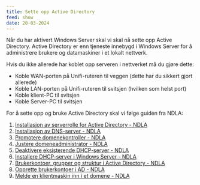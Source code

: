 ```yaml
---
title: Sette opp Active Directory
feed: show
date: 20-03-2024
---
```


Når du har aktivert Windows Server skal vi skal nå sette opp Active Directory. Active Directory er enn tjeneste innebygd i Windows Server for å administrere brukere og datamaskiner i et lokalt nettverk.

Hvis du ikke allerede har koblet opp serveren i nettverket må du gjøre dette:
- Koble WAN-porten på Unifi-ruteren til veggen (dette har du sikkert gjort allerede)
- Koble LAN-porten på Unifi-ruteren til svitsjen (hvilken som helst port)
- Koble klient-PC til svitsjen
- Koble Server-PC til svitsjen

For å sette opp og bruke Active Directory skal vi følge guiden fra NDLA:

1. [Installasjon av serverrolle for Active Directory - NDLA](https://ndla.no/nb/subject:26f1cd12-4242-486d-be22-75c3750a52a2/topic:7536e62a-255c-4f00-97d0-efc0afbe66d9/topic:6f7ab395-cd98-496e-b689-75b9d2bcdd5c/resource:c24b098e-ddab-47de-99bb-2c963a30e12a/15076)
2. [Installasjon av DNS-server - NDLA](https://ndla.no/nb/subject:26f1cd12-4242-486d-be22-75c3750a52a2/topic:7536e62a-255c-4f00-97d0-efc0afbe66d9/topic:6f7ab395-cd98-496e-b689-75b9d2bcdd5c/resource:c24b098e-ddab-47de-99bb-2c963a30e12a/15077)
3. [Promotere domenekontroller - NDLA](https://ndla.no/nb/subject:26f1cd12-4242-486d-be22-75c3750a52a2/topic:7536e62a-255c-4f00-97d0-efc0afbe66d9/topic:6f7ab395-cd98-496e-b689-75b9d2bcdd5c/resource:c24b098e-ddab-47de-99bb-2c963a30e12a/15078)
4. [Justere domeneadministrator - NDLA](https://ndla.no/nb/subject:26f1cd12-4242-486d-be22-75c3750a52a2/topic:7536e62a-255c-4f00-97d0-efc0afbe66d9/topic:6f7ab395-cd98-496e-b689-75b9d2bcdd5c/resource:c24b098e-ddab-47de-99bb-2c963a30e12a/15079)
5. [Deaktivere eksisterende DHCP-server - NDLA](https://ndla.no/nb/subject:26f1cd12-4242-486d-be22-75c3750a52a2/topic:7536e62a-255c-4f00-97d0-efc0afbe66d9/topic:6f7ab395-cd98-496e-b689-75b9d2bcdd5c/resource:c24b098e-ddab-47de-99bb-2c963a30e12a/15080)
6. [Installere DHCP-server i Windows Server - NDLA](https://ndla.no/nb/subject:26f1cd12-4242-486d-be22-75c3750a52a2/topic:7536e62a-255c-4f00-97d0-efc0afbe66d9/topic:6f7ab395-cd98-496e-b689-75b9d2bcdd5c/resource:c24b098e-ddab-47de-99bb-2c963a30e12a/15081)
7. [Brukerkontoer, grupper og struktur i Active Directory - NDLA](https://ndla.no/nb/subject:26f1cd12-4242-486d-be22-75c3750a52a2/topic:7536e62a-255c-4f00-97d0-efc0afbe66d9/topic:6f7ab395-cd98-496e-b689-75b9d2bcdd5c/resource:c24b098e-ddab-47de-99bb-2c963a30e12a/15082)
8. [Opprette brukerkontoer i AD - NDLA](https://ndla.no/nb/subject:26f1cd12-4242-486d-be22-75c3750a52a2/topic:7536e62a-255c-4f00-97d0-efc0afbe66d9/topic:6f7ab395-cd98-496e-b689-75b9d2bcdd5c/resource:c24b098e-ddab-47de-99bb-2c963a30e12a/15083)
9. [Melde en klientmaskin inn i et domene - NDLA](https://ndla.no/nb/subject:26f1cd12-4242-486d-be22-75c3750a52a2/topic:7536e62a-255c-4f00-97d0-efc0afbe66d9/topic:6f7ab395-cd98-496e-b689-75b9d2bcdd5c/resource:c24b098e-ddab-47de-99bb-2c963a30e12a/15084)
